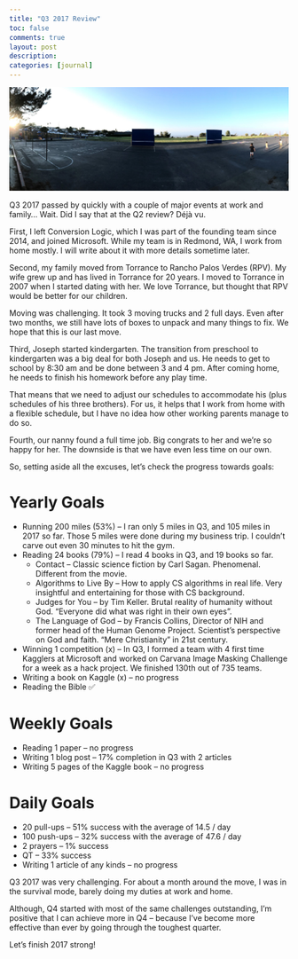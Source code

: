 ```yaml
---
title: "Q3 2017 Review"
toc: false
comments: true
layout: post
description:
categories: [journal]
---
```


![](/images/20171018.jpg)

Q3 2017 passed by quickly with a couple of major events at work and family… Wait. Did I say that at the Q2 review? Déjà vu.

First, I left Conversion Logic, which I was part of the founding team since 2014, and joined Microsoft. While my team is in Redmond, WA, I work from home mostly. I will write about it with more details sometime later.

Second, my family moved from Torrance to Rancho Palos Verdes (RPV). My wife grew up and has lived in Torrance for 20 years. I moved to Torrance in 2007 when I started dating with her. We love Torrance, but thought that RPV would be better for our children.

Moving was challenging. It took 3 moving trucks and 2 full days. Even after two months, we still have lots of boxes to unpack and many things to fix. We hope that this is our last move.

Third, Joseph started kindergarten. The transition from preschool to kindergarten was a big deal for both Joseph and us. He needs to get to school by 8:30 am and be done between 3 and 4 pm. After coming home, he needs to finish his homework before any play time.

That means that we need to adjust our schedules to accommodate his (plus schedules of his three brothers). For us, it helps that I work from home with a flexible schedule, but I have no idea how other working parents manage to do so.

Fourth, our nanny found a full time job. Big congrats to her and we’re so happy for her. The downside is that we have even less time on our own.

So, setting aside all the excuses, let’s check the progress towards goals:

# Yearly Goals

* Running 200 miles (53%) – I ran only 5 miles in Q3, and 105 miles in 2017 so far. Those 5 miles were done during my business trip. I couldn’t carve out even 30 minutes to hit the gym.
* Reading 24 books (79%) – I read 4 books in Q3, and 19 books so far.
  * Contact – Classic science fiction by Carl Sagan. Phenomenal. Different from the movie.
  * Algorithms to Live By – How to apply CS algorithms in real life. Very insightful and entertaining for those with CS background.
  * Judges for You – by Tim Keller. Brutal reality of humanity without God. “Everyone did what was right in their own eyes”.
  * The Language of God – by Francis Collins, Director of NIH and former head of the Human Genome Project. Scientist’s perspective on God and faith. “Mere Christianity” in 21st century.
* Winning 1 competition (x) – In Q3, I formed a team with 4 first time Kagglers at Microsoft and worked on Carvana Image Masking Challenge for a week as a hack project. We finished 130th out of 735 teams.
* Writing a book on Kaggle (x) – no progress
* Reading the Bible ✅

# Weekly Goals
* Reading 1 paper – no progress
* Writing 1 blog post – 17% completion in Q3 with 2 articles
* Writing 5 pages of the Kaggle book – no progress

# Daily Goals

* 20 pull-ups – 51% success with the average of 14.5 / day
* 100 push-ups – 32% success with the average of 47.6 / day
* 2 prayers – 1% success
* QT – 33% success
* Writing 1 article of any kinds – no progress

Q3 2017 was very challenging. For about a month around the move, I was in the survival mode, barely doing my duties at work and home.

Although, Q4 started with most of the same challenges outstanding, I’m positive that I can achieve more in Q4 – because I’ve become more effective than ever by going through the toughest quarter.

Let’s finish 2017 strong!
